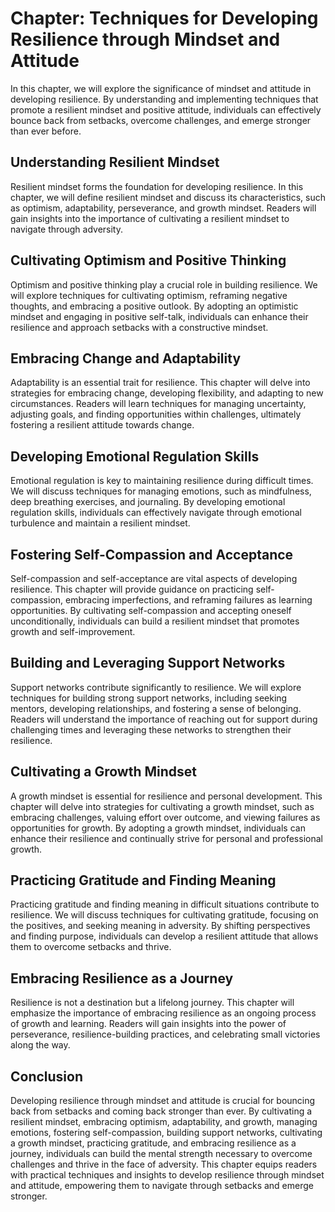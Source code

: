 Chapter: Techniques for Developing Resilience through Mindset and Attitude
==========================================================================

In this chapter, we will explore the significance of mindset and attitude in developing resilience. By understanding and implementing techniques that promote a resilient mindset and positive attitude, individuals can effectively bounce back from setbacks, overcome challenges, and emerge stronger than ever before.

**Understanding Resilient Mindset**
-----------------------------------

Resilient mindset forms the foundation for developing resilience. In this chapter, we will define resilient mindset and discuss its characteristics, such as optimism, adaptability, perseverance, and growth mindset. Readers will gain insights into the importance of cultivating a resilient mindset to navigate through adversity.

**Cultivating Optimism and Positive Thinking**
----------------------------------------------

Optimism and positive thinking play a crucial role in building resilience. We will explore techniques for cultivating optimism, reframing negative thoughts, and embracing a positive outlook. By adopting an optimistic mindset and engaging in positive self-talk, individuals can enhance their resilience and approach setbacks with a constructive mindset.

**Embracing Change and Adaptability**
-------------------------------------

Adaptability is an essential trait for resilience. This chapter will delve into strategies for embracing change, developing flexibility, and adapting to new circumstances. Readers will learn techniques for managing uncertainty, adjusting goals, and finding opportunities within challenges, ultimately fostering a resilient attitude towards change.

**Developing Emotional Regulation Skills**
------------------------------------------

Emotional regulation is key to maintaining resilience during difficult times. We will discuss techniques for managing emotions, such as mindfulness, deep breathing exercises, and journaling. By developing emotional regulation skills, individuals can effectively navigate through emotional turbulence and maintain a resilient mindset.

**Fostering Self-Compassion and Acceptance**
--------------------------------------------

Self-compassion and self-acceptance are vital aspects of developing resilience. This chapter will provide guidance on practicing self-compassion, embracing imperfections, and reframing failures as learning opportunities. By cultivating self-compassion and accepting oneself unconditionally, individuals can build a resilient mindset that promotes growth and self-improvement.

**Building and Leveraging Support Networks**
--------------------------------------------

Support networks contribute significantly to resilience. We will explore techniques for building strong support networks, including seeking mentors, developing relationships, and fostering a sense of belonging. Readers will understand the importance of reaching out for support during challenging times and leveraging these networks to strengthen their resilience.

**Cultivating a Growth Mindset**
--------------------------------

A growth mindset is essential for resilience and personal development. This chapter will delve into strategies for cultivating a growth mindset, such as embracing challenges, valuing effort over outcome, and viewing failures as opportunities for growth. By adopting a growth mindset, individuals can enhance their resilience and continually strive for personal and professional growth.

**Practicing Gratitude and Finding Meaning**
--------------------------------------------

Practicing gratitude and finding meaning in difficult situations contribute to resilience. We will discuss techniques for cultivating gratitude, focusing on the positives, and seeking meaning in adversity. By shifting perspectives and finding purpose, individuals can develop a resilient attitude that allows them to overcome setbacks and thrive.

**Embracing Resilience as a Journey**
-------------------------------------

Resilience is not a destination but a lifelong journey. This chapter will emphasize the importance of embracing resilience as an ongoing process of growth and learning. Readers will gain insights into the power of perseverance, resilience-building practices, and celebrating small victories along the way.

**Conclusion**
--------------

Developing resilience through mindset and attitude is crucial for bouncing back from setbacks and coming back stronger than ever. By cultivating a resilient mindset, embracing optimism, adaptability, and growth, managing emotions, fostering self-compassion, building support networks, cultivating a growth mindset, practicing gratitude, and embracing resilience as a journey, individuals can build the mental strength necessary to overcome challenges and thrive in the face of adversity. This chapter equips readers with practical techniques and insights to develop resilience through mindset and attitude, empowering them to navigate through setbacks and emerge stronger.
